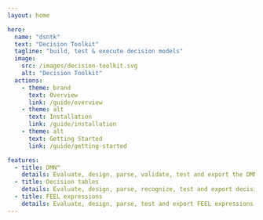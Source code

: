 ```yaml
---
layout: home

hero:
  name: "dsntk"
  text: "Decision Toolkit"
  tagline: "build, test & execute decision models"
  image:
    src: /images/decision-toolkit.svg
    alt: "Decision Toolkit"
  actions:
    - theme: brand
      text: Overview
      link: /guide/overview
    - theme: alt
      text: Installation
      link: /guide/installation
    - theme: alt
      text: Getting Started
      link: /guide/getting-started

features:
  - title: DMN™
    details: Evaluate, design, parse, validate, test and export the DMN™ compliant decision models.
  - title: Decision tables
    details: Evaluate, design, parse, recognize, test and export decision tables.
  - title: FEEL expressions
    details: Evaluate, design, parse, test and export FEEL expressions.
---
```

